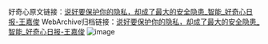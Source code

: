 好奇心原文链接：[说好要保护你的隐私，却成了最大的安全隐患_智能_好奇心日报-王嘉俊](https://www.qdaily.com/articles/5219.html)
WebArchive归档链接：[说好要保护你的隐私，却成了最大的安全隐患_智能_好奇心日报-王嘉俊](http://web.archive.org/web/20160903094810/http://www.qdaily.com:80/articles/5219.html)
![image](http://ww3.sinaimg.cn/large/007d5XDply1g3wfdo2ekmj30u02o9nor)